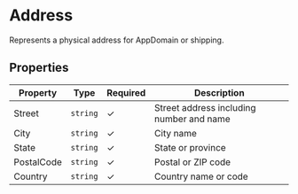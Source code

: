 # Address

Represents a physical address for AppDomain or shipping.

## Properties

| Property   | Type     | Required | Description                              |
| ---------- | -------- | -------- | ---------------------------------------- |
| Street     | `string` | ✓        | Street address including number and name |
| City       | `string` | ✓        | City name                                |
| State      | `string` | ✓        | State or province                        |
| PostalCode | `string` | ✓        | Postal or ZIP code                       |
| Country    | `string` | ✓        | Country name or code                     |
